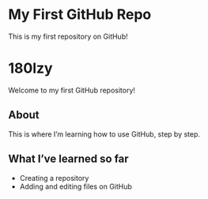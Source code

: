 # My First GitHub Repo
This is my first repository on GitHub!
# 180lzy

Welcome to my first GitHub repository!

## About

This is where I’m learning how to use GitHub, step by step.

## What I’ve learned so far

- Creating a repository
- Adding and editing files on GitHub
